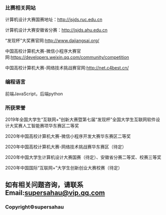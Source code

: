### 比赛相关网站

计算机设计大赛国赛地址：http://jsjds.ruc.edu.cn

计算机设计大赛安徽省分赛：http://jsjds.ahu.edu.cn

“发现杯”大奖赛官网:http://www.dajiangsai.org/

中国高校计算机大赛-微信小程序大赛官网:https://developers.weixin.qq.com/community/competition

中国高校计算机大赛-网络技术挑战赛官网:http://net.c4best.cn/

### 编程语言
前端JavaScript，后端python

### 所获荣誉
2019年全国大学生“互联网+”创新大赛暨第七届“发现杯”全国大学生互联网软件设计大奖赛人工智能赛项华东赛区二等奖

2020年中国高校计算机大赛-微信小程序开发大赛华东赛区二等奖

2020年中国高校计算机大赛-网络技术挑战赛华东赛区（待定）

2020年中国大学生计算机设计大赛国赛（待定）、安徽省分赛二等奖、校赛三等奖

2020年中国国际“互联网+”大学生创新创业大赛校赛（待定）

## 如有相关问题咨询，请联系Email:supersahau@vip.qq.com
### Copyright©supersahau
